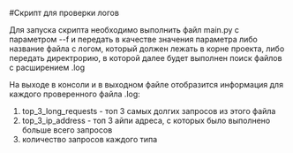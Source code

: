 #Скрипт для проверки логов

Для запуска скрипта необходимо выполнить файл main.py с параметром --f и передать в качестве значения параметра либо название файла с логом, который должен лежать в корне проекта, либо передать директрорию, в которой далее будет выполнен поиск файлов с расширением .log

На выходе в консоли и в выходном файле отобразится информация  для каждого проверенного файла .log:
1) top_3_long_requests - топ 3 самых долгих запросов из этого файла
2) top_3_ip_address - топ 3 айпи адреса, с которых было выполнено больше всего запросов
3) количество запросов каждого типа
